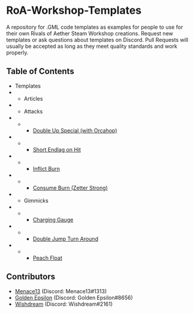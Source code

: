 # RoA-Workshop-Templates
A repository for .GML code templates as examples for people to use for their own Rivals of Aether Steam Workshop creations. Request new templates or ask questions about templates on Discord. Pull Requests will usually be accepted as long as they meet quality standards and work properly.

## Table of Contents

- Templates
- - Articles
- - Attacks
- - - [Double Up Special (with Orcahop)](https://github.com/Menace13/RoA-Workshop-Templates/blob/master/Templates/Attacks/double_up_special.md)
- - - [Short Endlag on Hit](https://github.com/Menace13/RoA-Workshop-Templates/blob/master/Templates/Attacks/short_endlag_on_hit.md)
- - - [Inflict Burn](https://github.com/Menace13/RoA-Workshop-Templates/blob/master/Templates/Attacks/burn_inflict.md)
- - - [Consume Burn (Zetter Strong)](https://github.com/Menace13/RoA-Workshop-Templates/blob/master/Templates/Attacks/burn_consume.md)
- - Gimmicks
- - - [Charging Gauge](https://github.com/Menace13/RoA-Workshop-Templates/blob/master/Templates/Gimmicks/charging_gauge.md)
- - - [Double Jump Turn Around](https://github.com/Menace13/RoA-Workshop-Templates/blob/master/Templates/Gimmicks/double_jump_turn_around.md)
- - - [Peach Float](https://github.com/Menace13/RoA-Workshop-Templates/blob/master/Templates/Gimmicks/peach_float.md)

## Contributors

- [Menace13](https://github.com/Menace13) (Discord: Menace13#1313)
- [Golden Epsilon](https://github.com/GoldenEpsilon) (Discord: Golden Epsilon#8656)
- [Wishdream](https://github.com/Wishdream) (Discord: Wishdream#2161)
